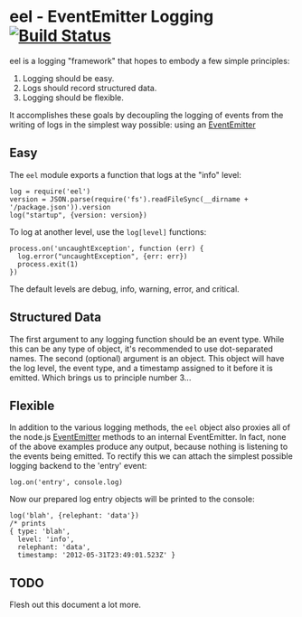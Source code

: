 # eel - EventEmitter Logging [![Build Status](https://secure.travis-ci.org/BetSmartMedia/node-eel.png?branch=master)](http://travis-ci.org/BetSmartMedia/node-eel)

eel is a logging "framework" that hopes to embody a few simple principles:

1. Logging should be easy.
2. Logs should record structured data.
3. Logging should be flexible.

It accomplishes these goals by decoupling the logging of events from the writing
of logs in the simplest way possible: using an
[EventEmitter][EventEmitter]

## Easy

The `eel` module exports a function that logs at the "info" level:

    log = require('eel')
    version = JSON.parse(require('fs').readFileSync(__dirname + '/package.json')).version
    log("startup", {version: version})

To log at another level, use the `log[level]` functions:

    process.on('uncaughtException', function (err) {
      log.error("uncaughtException", {err: err})
      process.exit(1)
    })

The default levels are debug, info, warning, error, and critical. 

## Structured Data

The first argument to any logging function should be an event type. While this
can be any type of object, it's recommended to use dot-separated names. The
second (optional) argument is an object. This object will have the log level,
the event type, and a timestamp assigned to it before it is emitted. Which
brings us to principle number 3...

## Flexible

In addition to the various logging methods, the `eel` object also proxies all of
the node.js [EventEmitter][EventEmitter] methods to an internal EventEmitter. In
fact, none of the above examples produce any output, because nothing is
listening to the events being emitted. To rectify this we can attach the
simplest possible logging backend to the 'entry' event:

    log.on('entry', console.log)

Now our prepared log entry objects will be printed to the console:

    log('blah', {relephant: 'data'})
    /* prints
    { type: 'blah',
      level: 'info',
      relephant: 'data',
      timestamp: '2012-05-31T23:49:01.523Z' }

## TODO

Flesh out this document a lot more.

[EventEmitter]: (http://nodejs.org/api/events.html#events_class_events_eventemitter)
